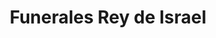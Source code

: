 ---
title: "Funerales Rey de Israel"
url: /villa-canales/funerales-rey-de-israel/
shop: Bestattungen
---